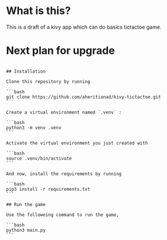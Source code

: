 # What is this?

This is a draft of a kivy app which can do basics tictactoe game.

# Next plan for upgrade

~~~My next plan is to implement a reinforcement learning model from scratch to allow cpu to play on its own.~~~ [✔️]

## Installation

Clone this repository by running

```bash
git clone https://github.com/aheritianad/kivy-tictactoe.git
```

Create a virtual environment named `.venv` :

```bash
python3 -m venv .venv
```

Activate the virtual environment you just created with

```bash
source .venv/bin/activate
```

And now, install the requirements by running

```bash
pip3 install -r requirements.txt
```

## Run the game

Use the followeing command to run the game,

```bash
python3 main.py
```
